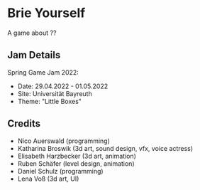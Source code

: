 ﻿# Brie Yourself
A game about ??

## Jam Details
Spring Game Jam 2022: 
- Date: 29.04.2022 - 01.05.2022
- Site: Universität Bayreuth
- Theme: "Little Boxes"

## Credits
- Nico Auerswald (programming)
- Katharina Broswik (3d art, sound design, vfx, voice actress)
- Elisabeth Harzbecker  (3d art, animation)
- Ruben Schäfer (level design, animation)
- Daniel Schulz (programming)
- Lena Voß (3d art, UI)